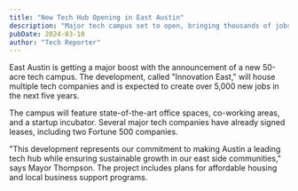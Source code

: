 ```yaml
---
title: "New Tech Hub Opening in East Austin"
description: "Major tech campus set to open, bringing thousands of jobs to East Austin"
pubDate: 2024-03-10
author: "Tech Reporter"
---
```


East Austin is getting a major boost with the announcement of a new 50-acre tech campus. The development, called "Innovation East," will house multiple tech companies and is expected to create over 5,000 new jobs in the next five years.

The campus will feature state-of-the-art office spaces, co-working areas, and a startup incubator. Several major tech companies have already signed leases, including two Fortune 500 companies.

"This development represents our commitment to making Austin a leading tech hub while ensuring sustainable growth in our east side communities," says Mayor Thompson. The project includes plans for affordable housing and local business support programs. 